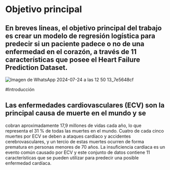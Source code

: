 # Objetivo principal #

## En breves lineas, el objetivo principal del trabajo es crear un modelo de regresión logística para predecir si un paciente padece o no de una enfermedad en el corazón, a través de 11 características que posee el Heart Failure Prediction Dataset.
![Imagen de WhatsApp 2024-07-24 a las 12 50 13_7e5648cf](https://github.com/user-attachments/assets/77408243-2bb0-477c-8f09-7b47c7f60fad)

#Introducción 
## Las enfermedades cardiovasculares (ECV) son la principal causa de muerte en el mundo y se
cobran aproximadamente 17,9 millones de vidas cada año, lo que representa el 31 % de todas
las muertes en el mundo. Cuatro de cada cinco muertes por ECV se deben a ataques cardíaco y accidentes cerebrovasculares, y un tercio de estas muertes ocurren de forma prematura en
personas menores de 70 años. La insuficiencia cardíaca es un evento común causado por ECV
y este conjunto de datos contiene 11 características que se pueden utilizar para predecir una
posible enfermedad cardíaca.
